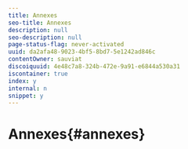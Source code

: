 ```yaml
---
title: Annexes
seo-title: Annexes
description: null
seo-description: null
page-status-flag: never-activated
uuid: da2afa48-9023-4bf5-8bd7-5e1242ad846c
contentOwner: sauviat
discoiquuid: 4e48c7a8-324b-472e-9a91-e6844a530a31
iscontainer: true
index: y
internal: n
snippet: y
---
```


# Annexes{#annexes}

